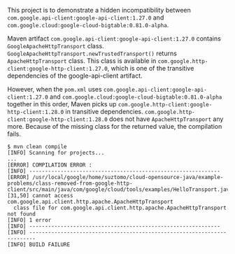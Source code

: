 This project is to demonstrate a hidden incompatibility between
`com.google.api-client:google-api-client:1.27.0` and
`com.google.cloud:google-cloud-bigtable:0.81.0-alpha`.

Maven artifact `com.google.api-client:google-api-client:1.27.0` contains `GoogleApacheHttpTransport`
class.
`GoogleApacheHttpTransport.newTrustedTransport()` returns `ApacheHttpTransport` class.
This class is available in `com.google.http-client:google-http-client:1.27.0`, which is one of the
transitive dependencies of the google-api-client artifact.

However, when the `pom.xml` uses `com.google.api-client:google-api-client:1.27.0` and
`com.google.cloud:google-cloud-bigtable:0.81.0-alpha` together in this order, Maven picks up 
`com.google.http-client:google-http-client:1.28.0` in transitive dependencies.
`com.google.http-client:google-http-client:1.28.0` does not have `ApacheHttpTransport` any more.
Because of the missing class for the returned value, the compilation fails.

```
$ mvn clean compile
[INFO] Scanning for projects...
...
[ERROR] COMPILATION ERROR : 
[INFO] -------------------------------------------------------------
[ERROR] /usr/local/google/home/suztomo/cloud-opensource-java/example-problems/class-removed-from-google-http-client/src/main/java/com/google/cloud/tools/examples/HelloTransport.java:[31,50] cannot access com.google.api.client.http.apache.ApacheHttpTransport
  class file for com.google.api.client.http.apache.ApacheHttpTransport not found
[INFO] 1 error
[INFO] -------------------------------------------------------------
[INFO] ------------------------------------------------------------------------
[INFO] BUILD FAILURE
```